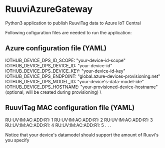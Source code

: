 # RuuviAzureGateway
Python3 application to publish RuuviTag data to Azure IoT Central

Following cofiguration files are needed to run the application:

## Azure configuration file (YAML)
IOTHUB_DEVICE_DPS_ID_SCOPE: "your-device-id-scope" \
IOTHUB_DEVICE_DPS_DEVICE_ID: "your-device-id" \
IOTHUB_DEVICE_DPS_DEVICE_KEY: "your-device-id-key" \
IOTHUB_DEVICE_DPS_ENDPOINT: "global.azure-devices-provisioning.net" \
IOTHUB_DEVICE_DPS_MODEL_ID: "your-device's-data-model-ide" \
IOTHUB_DEVICE_DPS_HOSTNAME: "your-provisioned-device-hostname" (optional, will be created during provisioning) \

## RuuviTag MAC configuration file (YAML)
RU:UV:IM:AC:ADD:R1: 1
RU:UV:IM:AC:ADD:R1: 2
RU:UV:IM:AC:ADD:R1: 3
RU:UV:IM:AC:ADD:R1: 4
RU:UV:IM:AC:ADD:R1: 5
.
.
.

Notice that your device's datamodel should support the amount of Ruuvi's you specify